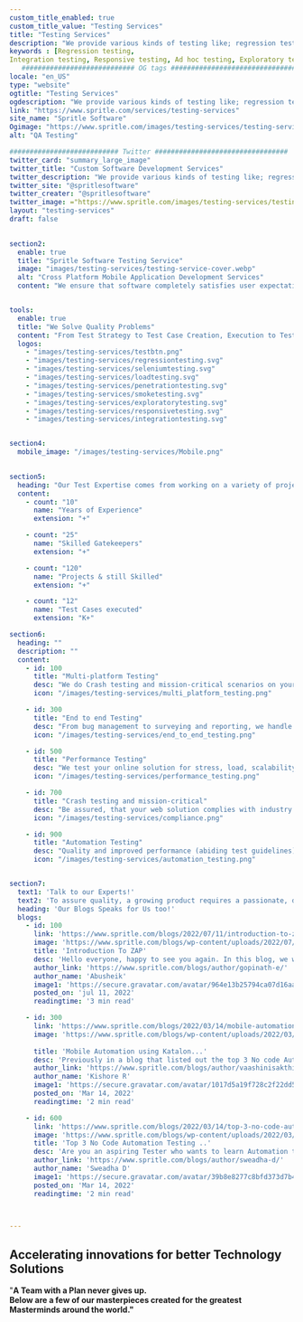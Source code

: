 ```yaml
---
custom_title_enabled: true
custom_title_value: "Testing Services"
title: "Testing Services"
description: "We provide various kinds of testing like; regression testing, integration testing, responsive testing and running other kinds of quality assurance test are handled by our experienced quality analyst. We assure you with absolute conviction that our testing services are the best you can find."
keywords : [Regression testing,
Integration testing, Responsive testing, Ad hoc testing, Exploratory testing, Smoke testing, Sanity testing, Visual testing, Penetration testing, Load testing, Selenium Testing, testing services, Quality assurance, Quality analyst, testing, Manual testing,]
   ############################ OG tags #################################
locale: "en_US"
type: "website"
ogtitle: "Testing Services" 
ogdescription: "We provide various kinds of testing like; regression testing, integration testing, responsive testing and running other kinds of quality assurance test are handled by our experienced quality analyst. We assure you with absolute conviction that our testing services are the best you can find."
link: "https://www.spritle.com/services/testing-services"
site_name: "Spritle Software" 
Ogimage: "https://www.spritle.com/images/testing-services/testing-service-cover.webp.pagespeed.ce.8tp6uHJZVj.webp"
alt: "QA Testing" 

########################### Twitter #################################
twitter_card: "summary_large_image"
twitter_title: "Custom Software Development Services" 
twitter_description: "We provide various kinds of testing like; regression testing, integration testing, responsive testing and running other kinds of quality assurance test are handled by our experienced quality analyst. We assure you with absolute conviction that our testing services are the best you can find."
twitter_site: "@spritlesoftware"
twitter_creater: "@spritlesoftware"
twitter_image: ="https://www.spritle.com/images/testing-services/testing-service-cover.webp.pagespeed.ce.8tp6uHJZVj.webp"
layout: "testing-services"
draft: false

  
section2:
  enable: true
  title: "Spritle Software Testing Service"
  image: "images/testing-services/testing-service-cover.webp"
  alt: "Cross Platform Mobile Application Development Services"
  content: "We ensure that software completely satisfies user expectations and requirement specifications. To help our customers provide high-quality software quickly, we provide a wide range of QA services within real-time time limitations. We use the best software testing methodologies and applications, and top-tier software testing labs to deliver on our promise of Quality Engineering, Quality Assurance, and Digital Assurance."


tools:
  enable: true
  title: "We Solve Quality Problems"
  content: "From Test Strategy to Test Case Creation, Execution to Test Reporting, and Quality Assurance Process Improvements, our testing services cover it all."
  logos:
    - "images/testing-services/testbtn.png"
    - "images/testing-services/regressiontesting.svg"
    - "images/testing-services/seleniumtesting.svg"
    - "images/testing-services/loadtesting.svg"
    - "images/testing-services/penetrationtesting.svg"
    - "images/testing-services/smoketesting.svg"
    - "images/testing-services/exploratorytesting.svg"
    - "images/testing-services/responsivetesting.svg"
    - "images/testing-services/integrationtesting.svg"


section4:
  mobile_image: "/images/testing-services/Mobile.png"
  

section5:
  heading: "Our Test Expertise comes from working on a variety of projects and business verticals."
  content:
    - count: "10"
      name: "Years of Experience"
      extension: "+"

    - count: "25"
      name: "Skilled Gatekeepers"
      extension: "+"

    - count: "120"
      name: "Projects & still Skilled"
      extension: "+"

    - count: "12"
      name: "Test Cases executed"
      extension: "K+"

section6:
  heading: ""
  description: ""
  content:
    - id: 100
      title: "Multi-platform Testing"
      desc: "We do Crash testing and mission-critical scenarios on your preferred devices, platforms, and networks."
      icon: "/images/testing-services/multi_platform_testing.png"

    - id: 300 
      title: "End to end Testing"
      desc: "From bug management to surveying and reporting, we handle it all & offer a complete testing solution."
      icon: "/images/testing-services/end_to_end_testing.png"

    - id: 500
      title: "Performance Testing"
      desc: "We test your online solution for stress, load, scalability, and reliability under any expected demand."
      icon: "/images/testing-services/performance_testing.png"

    - id: 700
      title: "Crash testing and mission-critical"
      desc: "Be assured, that your web solution complies with industry standards (HIPAA, FHIR HL7, GDPR, and more)."
      icon: "/images/testing-services/compliance.png"

    - id: 900
      title: "Automation Testing"
      desc: "Quality and improved performance (abiding test guidelines) of web solutions by our Test Automation Experts."
      icon: "/images/testing-services/automation_testing.png"


section7:
  text1: 'Talk to our Experts!'
  text2: 'To assure quality, a growing product requires a passionate, dedicated QA crew.'
  heading: 'Our Blogs Speaks for Us too!'
  blogs:
    - id: 100
      link: 'https://www.spritle.com/blogs/2022/07/11/introduction-to-zap-zed-attack-proxy/'
      image: 'https://www.spritle.com/blogs/wp-content/uploads/2022/07/Introduction-To-ZAP-Zed-Attack-Proxy.jpg'
      title: 'Introduction To ZAP'
      desc: 'Hello everyone, happy to see you again. In this blog, we will be discussing the ZAP tool which is used as a security testing tool for web applications. So before digging...'
      author_link: 'https://www.spritle.com/blogs/author/gopinath-e/'
      author_name: 'Abusheik'
      image1: 'https://secure.gravatar.com/avatar/964e13b25794ca07d16aabf599939b60?s=90&d=mm&r=g'
      posted_on: 'jul 11, 2022'
      readingtime: '3 min read'

    - id: 300
      link: 'https://www.spritle.com/blogs/2022/03/14/mobile-automation-using-katalon-studio/'
      image: 'https://www.spritle.com/blogs/wp-content/uploads/2022/03/katalon-testing-tool.jpg'
      
      title: 'Mobile Automation using Katalon...'
      desc: 'Previously in a blog that listed out the top 3 No code Automation testing Tools, I have taken the highest-ranked one and have decided...'
      author_link: 'https://www.spritle.com/blogs/author/vaashinisakthivel/'
      author_name: 'Kishore R'
      image1: 'https://secure.gravatar.com/avatar/1017d5a19f728c2f22dd5d8e97ea9810?s=72&d=mm&r=g'
      posted_on: 'Mar 14, 2022'
      readingtime: '2 min read'

    - id: 600
      link: 'https://www.spritle.com/blogs/2022/03/14/top-3-no-code-automation-testing-tools/'
      image: 'https://www.spritle.com/blogs/wp-content/uploads/2022/03/Top-3-No-Code-Automation-Testing.jpg'
      title: 'Top 3 No Code Automation Testing ..'
      desc: 'Are you an aspiring Tester who wants to learn Automation testing, but you are not familiar with the coding pre-requisites? This blog is for you! Before we jump right into ...'
      author_link: 'https://www.spritle.com/blogs/author/sweadha-d/'
      author_name: 'Sweadha D'
      image1: 'https://secure.gravatar.com/avatar/39b8e8277c8bfd373d7b4daa9b8ac00d?s=90&d=mm&r=g'
      posted_on: 'Mar 14, 2022'
      readingtime: '2 min read'

   

---
```


## Accelerating innovations for better **Technology Solutions**

"<b>A Team with a Plan never gives up<b>. <br>Below are a few of our masterpieces created for the greatest Masterminds around the world."